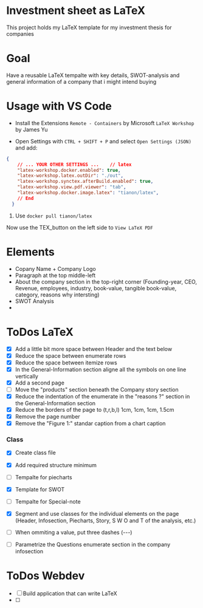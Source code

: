 # Investment sheet as LaTeX
This project holds my LaTeX template for my investment thesis for companies


# Goal
Have a reusable LaTeX tempalte with key details, SWOT-analysis and general information of a company that i might intend buying


# Usage with VS Code
- Install the Extensions
`Remote - Containers` by Microsoft
`LaTeX Workshop` by James Yu

- Open Settings with `CTRL + SHIFT + P` and select `Open Settings (JSON)` and add:
```json
{
    // ... YOUR OTHER SETTINGS ...    // latex
    "latex-workshop.docker.enabled": true,
    "latex-workshop.latex.outDir": "./out",
    "latex-workshop.synctex.afterBuild.enabled": true,
    "latex-workshop.view.pdf.viewer": "tab",
    "latex-workshop.docker.image.latex": "tianon/latex",
    // End
  }
```

1. Use `docker pull tianon/latex`

Now use the TEX_button on the left side to `View LaTeX PDF`




# Elements
- Copany Name + Company Logo
- Paragraph at the top middle-left
- About the company section in the top-right corner (Founding-year, CEO, Revenue, employees, industry, book-value, tangible book-value, category, reasons why intersting)
- SWOT Analysis
-


# ToDos LaTeX
- [X] Add a little bit more space between Header and the text below
- [X] Reduce the space between enumerate rows
- [X] Reduce the space between itemize rows
- [X] In the General-Information section aligne all the symbols on one line vertically
- [X] Add a second page
- [ ] Move the "products" section beneath the Company story section
- [X] Reduce the indentation of the enumerate in the "reasons ?" section in the General-Information section
- [X] Reduce the borders of the page to (t,r,b,l) 1cm, 1cm, 1cm, 1.5cm
- [X] Remove the page number
- [X] Remove the "Figure 1:" standar caption from a chart caption

### Class
- [X] Create class file
- [X] Add required structure minimum
- [ ] Tempalte for piecharts
- [X] Template for SWOT
- [ ] Tempalte for Special-note
- [X] Segment and use classes for the individual elements on the page (Header, Infosection, Piecharts, Story, S W O and T of the analysis, etc.)

- [ ] When ommiting a value, put three dashes (---)
- [ ] Parametrize the Questions enumerate section in the company infosection


# ToDos Webdev
- [ ] Build application that can write LaTeX
- [ ]

